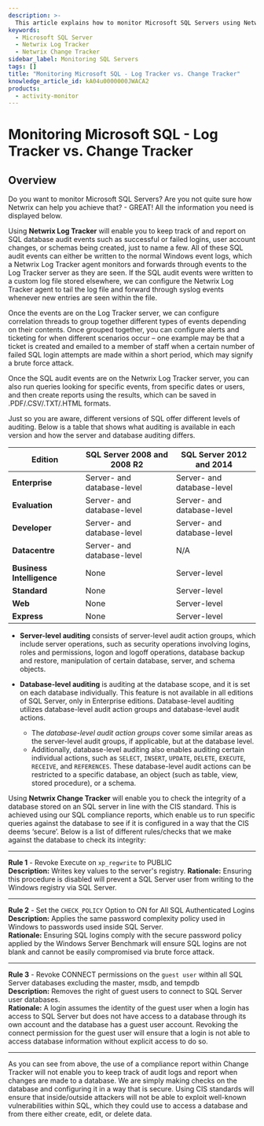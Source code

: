 ```yaml
---
description: >-
  This article explains how to monitor Microsoft SQL Servers using Netwrix Log Tracker and Change Tracker, detailing their functionalities and compliance checks.
keywords:
  - Microsoft SQL Server
  - Netwrix Log Tracker
  - Netwrix Change Tracker
sidebar_label: Monitoring SQL Servers
tags: []
title: "Monitoring Microsoft SQL - Log Tracker vs. Change Tracker"
knowledge_article_id: kA04u0000000JWACA2
products:
  - activity-monitor
---
```


# Monitoring Microsoft SQL - Log Tracker vs. Change Tracker

## Overview

Do you want to monitor Microsoft SQL Servers? Are you not quite sure how Netwrix can help you achieve that? - GREAT! All the information you need is displayed below.

Using **Netwrix Log Tracker** will enable you to keep track of and report on SQL database audit events such as successful or failed logins, user account changes, or schemas being created, just to name a few. All of these SQL audit events can either be written to the normal Windows event logs, which a Netwrix Log Tracker agent monitors and forwards through events to the Log Tracker server as they are seen. If the SQL audit events were written to a custom log file stored elsewhere, we can configure the Netwrix Log Tracker agent to tail the log file and forward through syslog events whenever new entries are seen within the file. 

Once the events are on the Log Tracker server, we can configure correlation threads to group together different types of events depending on their contents. Once grouped together, you can configure alerts and ticketing for when different scenarios occur – one example may be that a ticket is created and emailed to a member of staff when a certain number of failed SQL login attempts are made within a short period, which may signify a brute force attack.

Once the SQL audit events are on the Netwrix Log Tracker server, you can also run queries looking for specific events, from specific dates or users, and then create reports using the results, which can be saved in .PDF/.CSV/.TXT/.HTML formats.

Just so you are aware, different versions of SQL offer different levels of auditing. Below is a table that shows what auditing is available in each version and how the server and database auditing differs.

| **Edition**                       | **SQL Server 2008 and 2008 R2** | **SQL Server 2012 and 2014** |
|-----------------------------------|----------------------------------|-------------------------------|
| **Enterprise**                    | Server- and database-level       | Server- and database-level    |
| **Evaluation**                    | Server- and database-level       | Server- and database-level    |
| **Developer**                     | Server- and database-level       | Server- and database-level    |
| **Datacentre**                    | Server- and database-level       | N/A                           |
| **Business Intelligence**         | None                             | Server-level                  |
| **Standard**                      | None                             | Server-level                  |
| **Web**                           | None                             | Server-level                  |
| **Express**                       | None                             | Server-level                  |

- **Server-level auditing** consists of server-level audit action groups, which include server operations, such as security operations involving logins, roles and permissions, logon and logoff operations, database backup and restore, manipulation of certain database, server, and schema objects.

- **Database-level auditing** is auditing at the database scope, and it is set on each database individually. This feature is not available in all editions of SQL Server, only in Enterprise editions. Database-level auditing utilizes database-level audit action groups and database-level audit actions.
  - The *database-level audit action groups* cover some similar areas as the server-level audit groups, if applicable, but at the database level.
  - Additionally, database-level auditing also enables auditing certain individual actions, such as `SELECT`, `INSERT`, `UPDATE`, `DELETE`, `EXECUTE`, `RECEIVE`, and `REFERENCES`. These database-level audit actions can be restricted to a specific database, an object (such as table, view, stored procedure), or a schema.

Using **Netwrix Change Tracker** will enable you to check the integrity of a database stored on an SQL server in line with the CIS standard. This is achieved using our SQL compliance reports, which enable us to run specific queries against the database to see if it is configured in a way that the CIS deems ‘secure’. Below is a list of different rules/checks that we make against the database to check its integrity:

---

**Rule 1** - Revoke Execute on `xp_regwrite` to PUBLIC  
**Description:** Writes key values to the server's registry.
**Rationale:** Ensuring this procedure is disabled will prevent a SQL Server user from writing to the Windows registry via SQL Server.

---

**Rule 2** - Set the `CHECK_POLICY` Option to ON for All SQL Authenticated Logins  
**Description:** Applies the same password complexity policy used in Windows to passwords used inside SQL Server.  
**Rationale:** Ensuring SQL logins comply with the secure password policy applied by the Windows Server Benchmark will ensure SQL logins are not blank and cannot be easily compromised via brute force attack.

---

**Rule 3** - Revoke CONNECT permissions on the `guest user` within all SQL Server databases excluding the master, msdb, and tempdb  
**Description:** Removes the right of guest users to connect to SQL Server user databases.  
**Rationale:** A login assumes the identity of the guest user when a login has access to SQL Server but does not have access to a database through its own account and the database has a guest user account. Revoking the connect permission for the guest user will ensure that a login is not able to access database information without explicit access to do so.

---

As you can see from above, the use of a compliance report within Change Tracker will not enable you to keep track of audit logs and report when changes are made to a database. We are simply making checks on the database and configuring it in a way that is secure. Using CIS standards will ensure that inside/outside attackers will not be able to exploit well-known vulnerabilities within SQL, which they could use to access a database and from there either create, edit, or delete data.